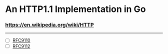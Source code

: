 # An HTTP1.1 Implementation in Go

### https://en.wikipedia.org/wiki/HTTP

---


- [ ] [RFC9110](https://datatracker.ietf.org/doc/html/rfc9110)
- [ ] [RFC9112](https://datatracker.ietf.org/doc/html/rfc9112)
